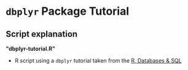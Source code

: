 # `dbplyr` Package Tutorial

## Script explanation

**"dbplyr-tutorial.R"**

 - R script using a `dbplyr` tutorial taken from the [R, Databases & SQL](https://rdbsql.rsquaredacademy.com/index.html)